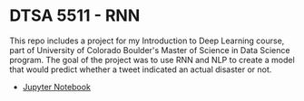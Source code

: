 # DTSA 5511 - RNN
This repo includes a project for my Introduction to Deep Learning course, part of University of Colorado Boulder's Master of Science in Data Science program. The goal of the project was to use RNN and NLP to create a model that would predict whether a tweet indicated an actual disaster or not.
* [Jupyter Notebook](https://github.com/richardkang96/DTSA5511RNN/blob/main/RNN%20-%20NLP.ipynb)
